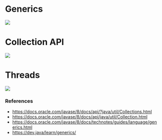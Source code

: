 # Generics

![](https://cdn-media-1.freecodecamp.org/images/0*h03xxe8xFKcFv262.jpg)

# Collection API

![](https://media.geeksforgeeks.org/wp-content/cdn-uploads/20220526152255/Collections-in-Java1.png)

# Threads

![](https://media.geeksforgeeks.org/wp-content/uploads/threadLifeCycle.jpg)

### References

* https://docs.oracle.com/javase/8/docs/api/?java/util/Collections.html
* https://docs.oracle.com/javase/8/docs/api/java/util/Collection.html
* https://docs.oracle.com/javase/8/docs/technotes/guides/language/generics.html
* https://dev.java/learn/generics/
